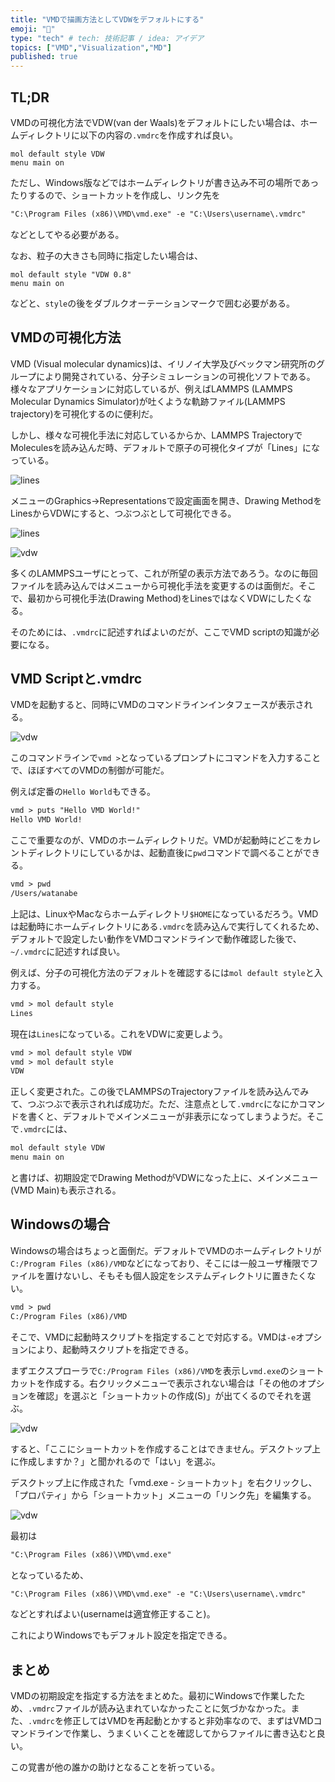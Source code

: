 ```yaml
---
title: "VMDで描画方法としてVDWをデフォルトにする"
emoji: "🤖"
type: "tech" # tech: 技術記事 / idea: アイデア
topics: ["VMD","Visualization","MD"]
published: true
---
```


## TL;DR

VMDの可視化方法でVDW(van der Waals)をデフォルトにしたい場合は、ホームディレクトリに以下の内容の`.vmdrc`を作成すれば良い。

```tck
mol default style VDW
menu main on
```

ただし、Windows版などではホームディレクトリが書き込み不可の場所であったりするので、ショートカットを作成し、リンク先を

```txt
"C:\Program Files (x86)\VMD\vmd.exe" -e "C:\Users\username\.vmdrc"
```

などとしてやる必要がある。

なお、粒子の大きさも同時に指定したい場合は、

```tck
mol default style "VDW 0.8"
menu main on
```

などと、`style`の後をダブルクオーテーションマークで囲む必要がある。

## VMDの可視化方法

VMD (Visual molecular dynamics)は、イリノイ大学及びベックマン研究所のグループにより開発されている、分子シミュレーションの可視化ソフトである。様々なアプリケーションに対応しているが、例えばLAMMPS (LAMMPS Molecular Dynamics Simulator)が吐くような軌跡ファイル(LAMMPS trajectory)を可視化するのに便利だ。

しかし、様々な可視化手法に対応しているからか、LAMMPS TrajectoryでMoleculesを読み込んだ時、デフォルトで原子の可視化タイプが「Lines」になっている。

![lines](/images/vmd_vmdrc_vdw/lines.png)

メニューのGraphics→Representationsで設定画面を開き、Drawing MethodをLinesからVDWにすると、つぶつぶとして可視化できる。

![lines](/images/vmd_vmdrc_vdw/menu.png)

![vdw](/images/vmd_vmdrc_vdw/vdw.png)

多くのLAMMPSユーザにとって、これが所望の表示方法であろう。なのに毎回ファイルを読み込んではメニューから可視化手法を変更するのは面倒だ。そこで、最初から可視化手法(Drawing Method)をLinesではなくVDWにしたくなる。

そのためには、`.vmdrc`に記述すればよいのだが、ここでVMD scriptの知識が必要になる。

## VMD Scriptと.vmdrc

VMDを起動すると、同時にVMDのコマンドラインインタフェースが表示される。

![vdw](/images/vmd_vmdrc_vdw/vmd_cmdline.png)

このコマンドラインで`vmd >`となっているプロンプトにコマンドを入力することで、ほぼすべてのVMDの制御が可能だ。

例えば定番の`Hello World`もできる。

```txt
vmd > puts "Hello VMD World!"
Hello VMD World!
```

ここで重要なのが、VMDのホームディレクトリだ。VMDが起動時にどこをカレントディレクトリにしているかは、起動直後に`pwd`コマンドで調べることができる。

```txt
vmd > pwd
/Users/watanabe
```


上記は、LinuxやMacならホームディレクトリ`$HOME`になっているだろう。VMDは起動時にホームディレクトリにある`.vmdrc`を読み込んで実行してくれるため、デフォルトで設定したい動作をVMDコマンドラインで動作確認した後で、`~/.vmdrc`に記述すれば良い。

例えば、分子の可視化方法のデフォルトを確認するには`mol default style`と入力する。

```txt
vmd > mol default style
Lines
```

現在は`Lines`になっている。これをVDWに変更しよう。

```txt
vmd > mol default style VDW
vmd > mol default style 
VDW
```

正しく変更された。この後でLAMMPSのTrajectoryファイルを読み込んでみて、つぶつぶで表示されれば成功だ。ただ、注意点として`.vmdrc`になにかコマンドを書くと、デフォルトでメインメニューが非表示になってしまうようだ。そこで`.vmdrc`には、

```txt
mol default style VDW
menu main on
```

と書けば、初期設定でDrawing MethodがVDWになった上に、メインメニュー(VMD Main)も表示される。

## Windowsの場合

Windowsの場合はちょっと面倒だ。デフォルトでVMDのホームディレクトリが`C:/Program Files (x86)/VMD`などになっており、そこには一般ユーザ権限でファイルを置けないし、そもそも個人設定をシステムディレクトリに置きたくない。

```txt
vmd > pwd
C:/Program Files (x86)/VMD
```

そこで、VMDに起動時スクリプトを指定することで対応する。VMDは`-e`オプションにより、起動時スクリプトを指定できる。

まずエクスプローラで`C:/Program Files (x86)/VMD`を表示し`vmd.exe`のショートカットを作成する。右クリックメニューで表示されない場合は「その他のオプションを確認」を選ぶと「ショートカットの作成(S)」が出てくるのでそれを選ぶ。

![vdw](/images/vmd_vmdrc_vdw/vmd_win.png)

すると、「ここにショートカットを作成することはできません。デスクトップ上に作成しますか？」と聞かれるので「はい」を選ぶ。

デスクトップ上に作成された「vmd.exe - ショートカット」を右クリックし、「プロパティ」から「ショートカット」メニューの「リンク先」を編集する。

![vdw](/images/vmd_vmdrc_vdw/vmd_shortcut.png)

最初は

```txt
"C:\Program Files (x86)\VMD\vmd.exe"
```

となっているため、

```txt
"C:\Program Files (x86)\VMD\vmd.exe" -e "C:\Users\username\.vmdrc"
```

などとすればよい(usernameは適宜修正すること)。

これによりWindowsでもデフォルト設定を指定できる。

## まとめ

VMDの初期設定を指定する方法をまとめた。最初にWindowsで作業したため、`.vmdrc`ファイルが読み込まれていなかったことに気づかなかった。また、`.vmdrc`を修正してはVMDを再起動とかすると非効率なので、まずはVMDコマンドラインで作業し、うまくいくことを確認してからファイルに書き込むと良い。

この覚書が他の誰かの助けとなることを祈っている。
